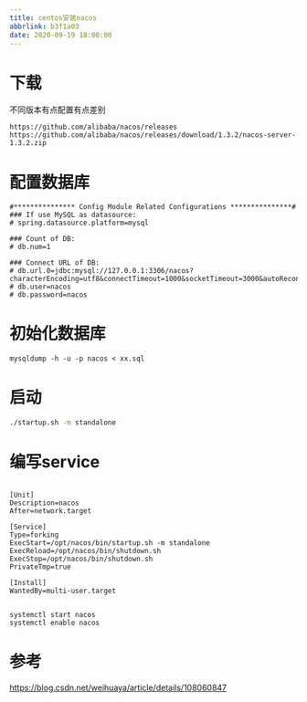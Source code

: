 ```yaml
---
title: centos安装nacos
abbrlink: b3f1a03
date: 2020-09-19 18:00:00
---
```


# 下载

不同版本有点配置有点差别

```
https://github.com/alibaba/nacos/releases
https://github.com/alibaba/nacos/releases/download/1.3.2/nacos-server-1.3.2.zip
```

# 配置数据库

```properties
#*************** Config Module Related Configurations ***************#
### If use MySQL as datasource:
# spring.datasource.platform=mysql

### Count of DB:
# db.num=1

### Connect URL of DB:
# db.url.0=jdbc:mysql://127.0.0.1:3306/nacos?characterEncoding=utf8&connectTimeout=1000&socketTimeout=3000&autoReconnect=true&useUnicode=true&useSSL=false&serverTimezone=UTC
# db.user=nacos
# db.password=nacos
```

# 初始化数据库

```
mysqldump -h -u -p nacos < xx.sql
```

# 启动

```bash
./startup.sh -m standalone
```

# 编写service

```

[Unit]
Description=nacos
After=network.target
 
[Service]
Type=forking
ExecStart=/opt/nacos/bin/startup.sh -m standalone
ExecReload=/opt/nacos/bin/shutdown.sh
ExecStop=/opt/nacos/bin/shutdown.sh
PrivateTmp=true
 
[Install]  
WantedBy=multi-user.target


```

```
systemctl start nacos
systemctl enable nacos
```

# 参考

https://blog.csdn.net/weihuaya/article/details/108060847

